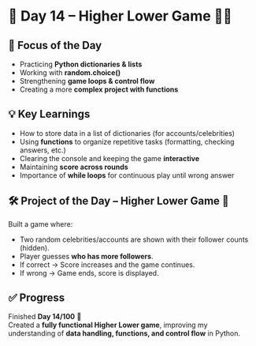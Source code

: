 # 🚀 Day 14 – Higher Lower Game 🔼🔽  

## 📌 Focus of the Day  
- Practicing **Python dictionaries & lists**  
- Working with **random.choice()**  
- Strengthening **game loops & control flow**  
- Creating a more **complex project with functions**  

## 💡 Key Learnings  
- How to store data in a list of dictionaries (for accounts/celebrities)  
- Using **functions** to organize repetitive tasks (formatting, checking answers, etc.)  
- Clearing the console and keeping the game **interactive**  
- Maintaining **score across rounds**  
- Importance of **while loops** for continuous play until wrong answer  

## 🛠 Project of the Day – Higher Lower Game 🎲  
Built a game where:  
- Two random celebrities/accounts are shown with their follower counts (hidden).  
- Player guesses **who has more followers**.  
- If correct → Score increases and the game continues.  
- If wrong → Game ends, score is displayed.  

## ✅ Progress  
Finished **Day 14/100** 🎉  
Created a **fully functional Higher Lower game**, improving my understanding of **data handling, functions, and control flow** in Python.  
